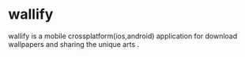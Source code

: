 # wallify
wallify is a mobile crossplatform(ios,android) application for download wallpapers and sharing the unique arts . 
